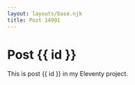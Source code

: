 ```yaml
---
layout: layouts/base.njk
title: Post 14991
---
```


# Post {{ id }}

This is post {{ id }} in my Eleventy project.
